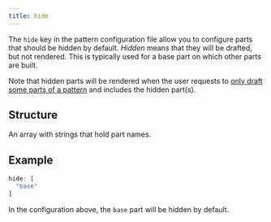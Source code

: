 ```yaml
---
title: hide
---
```


The `hide` key in the pattern configuration file allow you to configure
parts that should be hidden by default.
*Hidden* means that they will be drafted, but not rendered. This is
typically used for a base part on which other parts are built.

Note that hidden parts will be rendered when the user requests 
to [only draft some parts of a pattern](/reference/api/settings/only) 
and includes the hidden part(s).


## Structure

An array with strings that hold part names.

## Example

```js
hide: [
  "base"
]
```

In the configuration above, the `base` part will be hidden by default.

